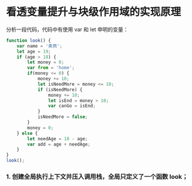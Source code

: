 # 看透变量提升与块级作用域的实现原理


  分析一段代码，代码中有使用 var 和 let 申明的变量：

```javascript
function look() {
    var name = '素燕';
    let age = 19;
    if (age > 18) {
        let money = 0;
        var from = 'home';
        if(money <= 0) {
            money += 10;
            let isNeedMore = money <= 10;
            if (isNeedMore) {
                money += 10;
                let isEnd = money > 10;
                var canGo = isEnd;
            }
            isNeedMore = false;
        }
        money = 0;
    } else {
        let needAge = 18 - age;
        var add = age + needAge;
    }
}
look();
```

### 1. 创建全局执行上下文并压入调用栈，全局只定义了一个函数 look；



